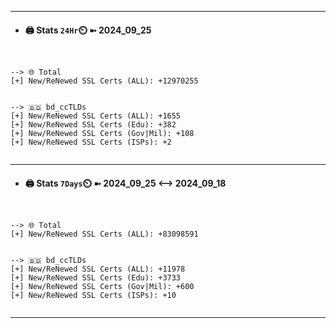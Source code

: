

---
- #### 🖨️ **Stats** `24Hr`⏲️ ➼ 2024_09_25
```console


--> 🌐 Total
[+] New/ReNewed SSL Certs (ALL): +12970255


--> 🇧🇩 bd_ccTLDs
[+] New/ReNewed SSL Certs (ALL): +1655
[+] New/ReNewed SSL Certs (Edu): +382
[+] New/ReNewed SSL Certs (Gov|Mil): +108
[+] New/ReNewed SSL Certs (ISPs): +2


```

---
- #### 🖨️ **Stats** `7Days`⏲️ ➼ 2024_09_25 <--> 2024_09_18
```console


--> 🌐 Total
[+] New/ReNewed SSL Certs (ALL): +83098591


--> 🇧🇩 bd_ccTLDs
[+] New/ReNewed SSL Certs (ALL): +11978
[+] New/ReNewed SSL Certs (Edu): +3733
[+] New/ReNewed SSL Certs (Gov|Mil): +600
[+] New/ReNewed SSL Certs (ISPs): +10


```

---

